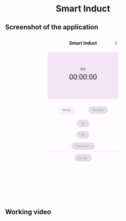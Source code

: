 <h1 align="center">Smart Induct</h1>

## Screenshot of the application
<p align="center">
<img src="assets/images/application screenshot.png" height="520">
</p>

## Working video

